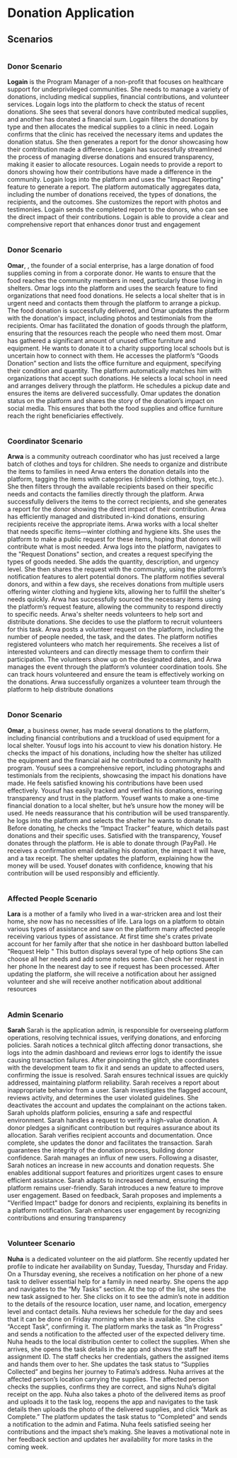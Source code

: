 # Donation Application

## Scenarios
#
### Donor Scenario

**Logain** is the Program Manager of a non-profit that focuses on healthcare support for
underprivileged communities. She needs to manage a variety of donations, including
medical supplies, financial contributions, and volunteer services.
Logain logs into the platform to check the status of recent donations. She sees that
several donors have contributed medical supplies, and another has donated a financial
sum. Logain filters the donations by type and then allocates the medical supplies to a
clinic in need.
Logain confirms that the clinic has received the necessary items and updates the
donation status. She then generates a report for the donor showcasing how their
contribution made a difference.
Logain has successfully streamlined the process of managing diverse donations and
ensured transparency, making it easier to allocate resources.
Logain needs to provide a report to donors showing how their contributions have made
a difference in the community.
Logain logs into the platform and uses the "Impact Reporting" feature to generate a
report. The platform automatically aggregates data, including the number of donations
received, the types of donations, the recipients, and the outcomes. She customizes the
report with photos and testimonies.
Logain sends the completed report to the donors, who can see the direct impact of their
contributions.
Logain is able to provide a clear and comprehensive report that enhances donor trust
and engagement

#
### Donor Scenario

**Omar**,  , the founder of a social enterprise, has a large donation of food supplies coming
in from a corporate donor. He wants to ensure that the food reaches the community
members in need, particularly those living in shelters.
Omar logs into the platform and uses the search feature to find organizations that need
food donations. He selects a local shelter that is in urgent need and contacts them
through the platform to arrange a pickup. The food donation is successfully delivered,
and Omar updates the platform with the donation's impact, including photos and
testimonials from the recipients.
Omar has facilitated the donation of goods through the platform, ensuring that the
resources reach the people who need them most.
Omar has gathered a significant amount of unused office furniture and equipment. He
wants to donate it to a charity supporting local schools but is uncertain how to connect
with them. He accesses the platform’s “Goods Donation” section and lists the office
furniture and equipment, specifying their condition and quantity. The platform
automatically matches him with organizations that accept such donations. He selects a
local school in need and arranges delivery through the platform. He schedules a pickup
date and ensures the items are delivered successfully.
Omar updates the donation status on the platform and shares the story of the donation’s
impact on social media. This ensures that both the food supplies and office furniture
reach the right beneficiaries effectively.

#
### Coordinator Scenario

**Arwa** is a community outreach coordinator who has just received a large batch of
clothes and toys for children. She needs to organize and distribute the items to families
in need
Arwa enters the donation details into the platform, tagging the items with categories
(children’s clothing, toys, etc.). She then filters through the available recipients based on
their specific needs and contacts the families directly through the platform.
Arwa successfully delivers the items to the correct recipients, and she generates a
report for the donor showing the direct impact of their contribution.
Arwa has efficiently managed and distributed in-kind donations, ensuring recipients
receive the appropriate items.
Arwa works with a local shelter that needs specific items—winter clothing and hygiene
kits. She uses the platform to make a public request for these items, hoping that donors
will contribute what is most needed.
Arwa logs into the platform, navigates to the "Request Donations" section, and creates
a request specifying the types of goods needed. She adds the quantity, description, and
urgency level. She then shares the request with the community, using the platform’s
notification features to alert potential donors.
The platform notifies several donors, and within a few days, she receives donations
from multiple users offering winter clothing and hygiene kits, allowing her to fulfill the
shelter's needs quickly.
Arwa has successfully sourced the necessary items using the platform’s request
feature, allowing the community to respond directly to specific needs.
Arwa's shelter needs volunteers to help sort and distribute donations. She decides to
use the platform to recruit volunteers for this task.
Arwa posts a volunteer request on the platform, including the number of people needed,
the task, and the dates. The platform notifies registered volunteers who match her
requirements. She receives a list of interested volunteers and can directly message
them to confirm their participation.
The volunteers show up on the designated dates, and Arwa manages the event through
the platform’s volunteer coordination tools. She can track hours volunteered and ensure
the team is effectively working on the donations.
Arwa successfully organizes a volunteer team through the platform to help distribute
donations

#
### Donor Scenario

**Omar**, a business owner, has made several donations to the platform, including
financial contributions and a truckload of used equipment for a local shelter.
Yousuf logs into his account to view his donation history. He checks the impact of his
donations, including how the shelter has utilized the equipment and the financial aid he
contributed to a community health program.
Yousuf sees a comprehensive report, including photographs and testimonials from the
recipients, showcasing the impact his donations have made. He feels satisfied knowing
his contributions have been used effectively.
Yousuf has easily tracked and verified his donations, ensuring transparency and trust in
the platform.
Yousef wants to make a one-time financial donation to a local shelter, but he’s unsure
how the money will be used. He needs reassurance that his contribution will be used
transparently.
he logs into the platform and selects the shelter he wants to donate to. Before donating,
he checks the “Impact Tracker” feature, which details past donations and their specific
uses. Satisfied with the transparency, Yousef donates through the platform. He is able
to donate through (PayPal). He receives a confirmation email detailing his donation, the
impact it will have, and a tax receipt. The shelter updates the platform, explaining how
the money will be used. Yousef donates with confidence, knowing that his contribution
will be used responsibly and efficiently.

#
### Affected People Scenario

**Lara** is a mother of a family who lived in a war-stricken area and lost their home, she
now has no necessities of life.
Lara logs on a platform to obtain various types of assistance and saw on the platform
many affected people receiving various types of assistance.
At first time she's crates private account for her family after that she notice in her
dashboard button labelled "Request Help " This button displays several type of help
options
She can choose all her needs and add some notes some.
Can check her request in her phone In the nearest day to see if request has been
processed.
After updating the platform, she will receive a notification about her assigned volunteer
and she will receive another notification about additional resources

#
### Admin Scenario

**Sarah**  Sarah is the application admin, is responsible for overseeing platform operations,
resolving technical issues, verifying donations, and enforcing policies.
Sarah notices a technical glitch affecting donor transactions, she logs into the admin
dashboard and reviews error logs to identify the issue causing transaction failures. After
pinpointing the glitch, she coordinates with the development team to fix it and sends an
update to affected users, confirming the issue is resolved.
Sarah ensures technical issues are quickly addressed, maintaining platform reliability.
Sarah receives a report about inappropriate behavior from a user.
Sarah investigates the flagged account, reviews activity, and determines the user
violated guidelines. She deactivates the account and updates the complainant on the
actions taken.
Sarah upholds platform policies, ensuring a safe and respectful environment.
Sarah handles a request to verify a high-value donation.
A donor pledges a significant contribution but requires assurance about its allocation.
Sarah verifies recipient accounts and documentation. Once complete, she updates the
donor and facilitates the transaction.
Sarah guarantees the integrity of the donation process, building donor confidence.
Sarah manages an influx of new users.
Following a disaster, Sarah notices an increase in new accounts and donation requests.
She enables additional support features and prioritizes urgent cases to ensure efficient
assistance.
Sarah adapts to increased demand, ensuring the platform remains user-friendly.
Sarah introduces a new feature to improve user engagement.
Based on feedback, Sarah proposes and implements a "Verified Impact" badge for
donors and recipients, explaining its benefits in a platform notification.
Sarah enhances user engagement by recognizing contributions and ensuring
transparency

#
### Volunteer Scenario
**Nuha**  is a dedicated volunteer on the aid platform. She recently updated her profile to
indicate her availability on Sunday, Tuesday, Thursday and Friday. On a Thursday
evening, she receives a notification on her phone of a new task to deliver essential help
for a family in need nearby. She opens the app and navigates to the “My Tasks” section.
At the top of the list, she sees the new task assigned to her. She clicks on it to see the
admin’s note in addition to the details of the resource location, user name, and location,
emergency level and contact details.
Nuha reviews her schedule for the day and sees that it can be done on Friday morning
when she is available. She clicks “Accept Task”, confirming it. The platform marks the
task as “In Progress” and sends a notification to the affected user of the expected
delivery time.
Nuha heads to the local distribution center to collect the supplies. When she arrives,
she opens the task details in the app and shows the staff her assignment ID. The staff
checks her credentials, gathers the assigned items and hands them over to her. She
updates the task status to “Supplies Collected” and begins her journey to Fatima’s
address.
Nuha arrives at the affected person’s location carrying the supplies. The affected person
checks the supplies, confirms they are correct, and signs Nuha’s digital receipt on the
app. Nuha also takes a photo of the delivered items as proof and uploads it to the task
log, reopens the app and navigates to the task details then uploads the photo of the
delivered supplies, and click “Mark as Complete.” The platform updates the task status
to “Completed” and sends a notification to the admin and Fatima.
Nuha feels satisfied seeing her contributions and the impact she’s making. She leaves a
motivational note in her feedback section and updates her availability for more tasks in
the coming week.
